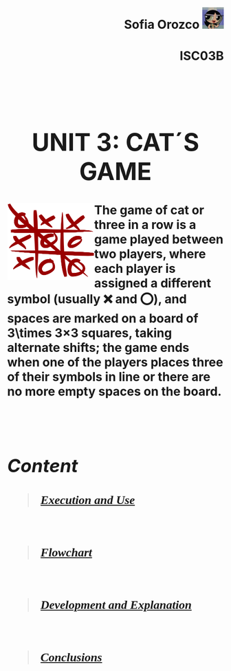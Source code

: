 <h1><strong>
<div align="right">Sofia Orozco 
<img alt="C++" height="50" src="Caps/descarga.jpeg">
<h4 align="right"><strong>ISC03B
</div><br>

# <div align="center"> **UNIT 3: CAT´S GAME**

#### <img height="180" src="Caps/Game_of_cat.png" align="left"> **The game of cat or three in a row is a game played between two players, where each player is assigned a different symbol (usually ❌ and ⭕), and spaces are marked on a board of 3\times 3×3 squares, taking alternate shifts; the game ends when one of the players places three of their symbols in line or there are no more empty spaces on the board.**
<br>

## ***Content*** 

<h5><strong>
<font face="Calibri">

> [Execution and Use](https://github.com/UP210419/UP210419_CPP/blob/main/U3/Ejec_Uso.md)
<br>

> [Flowchart](https://github.com/UP210419/UP210419_CPP/blob/main/U3/DF.md)
<br>

> [Development and Explanation](https://github.com/UP210419/UP210419_CPP/blob/main/U3/Des_exp.md)
<br>

> [Conclusions](https://github.com/UP210419/UP210419_CPP/blob/main/U3/Conc.cpp)

